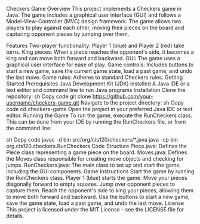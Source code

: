 Checkers Game
Overview
This project implements a Checkers game in Java. The game includes a graphical user interface (GUI) and follows a Model-View-Controller (MVC) design framework. The game allows two players to play against each other, moving their pieces on the board and capturing opponent pieces by jumping over them.

Features
Two-player functionality: Player 1 (blue) and Player 2 (red) take turns.
King pieces: When a piece reaches the opponent's side, it becomes a king and can move both forward and backward.
GUI: The game uses a graphical user interface for ease of play.
Game controls: Includes buttons to start a new game, save the current game state, load a past game, and undo the last move.
Game rules: Adheres to standard Checkers rules.
Getting Started
Prerequisites
Java Development Kit (JDK) installed
A Java IDE or a text editor and command line to run Java programs
Installation
Clone the repository:
sh
Copy code
git clone https://github.com/your-username/checkers-game.git
Navigate to the project directory:
sh
Copy code
cd checkers-game
Open the project in your preferred Java IDE or text editor.
Running the Game
To run the game, execute the RunCheckers class. This can be done from your IDE by running the RunCheckers file, or from the command line:

sh
Copy code
javac -d bin src/org/cis120/checkers/*.java
java -cp bin org.cis120.checkers.RunCheckers
Code Structure
Piece.java: Defines the Piece class representing a game piece on the board.
Moves.java: Defines the Moves class responsible for creating move objects and checking for jumps.
RunCheckers.java: The main class to set up and start the game, including the GUI components.
Game Instructions
Start the game by running the RunCheckers class.
Player 1 (blue) starts the game.
Move your pieces diagonally forward to empty squares.
Jump over opponent pieces to capture them.
Reach the opponent's side to king your pieces, allowing them to move both forward and backward.
Use the buttons to start a new game, save the game state, load a past game, and undo the last move.
License
This project is licensed under the MIT License - see the LICENSE file for details.
